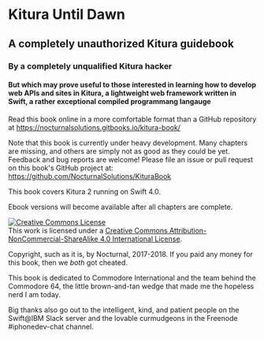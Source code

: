 # Kitura Until Dawn

## A completely unauthorized Kitura guidebook

### By a completely unqualified Kitura hacker

#### But which may prove useful to those interested in learning how to develop web APIs and sites in Kitura, a lightweight web framework written in Swift, a rather exceptional compiled programmang langauge

Read this book online in a more comfortable format than a GitHub repository at https://nocturnalsolutions.gitbooks.io/kitura-book/

Note that this book is currently under heavy development. Many chapters are missing, and others are simply not as good as they could be yet. Feedback and bug reports are welcome! Please file an issue or pull request on this book's GitHub project at: https://github.com/NocturnalSolutions/KituraBook

This book covers Kitura 2 running on Swift 4.0.

Ebook versions will become available after all chapters are complete.

<a rel="license" href="http://creativecommons.org/licenses/by-nc-sa/4.0/"><img alt="Creative Commons License" style="border-width:0" src="https://i.creativecommons.org/l/by-nc-sa/4.0/88x31.png" /></a><br />This work is licensed under a <a rel="license" href="http://creativecommons.org/licenses/by-nc-sa/4.0/">Creative Commons Attribution-NonCommercial-ShareAlike 4.0 International License</a>.

Copyright, such as it is, by Nocturnal, 2017-2018. If you paid any money for this book, then we *both* got cheated.

This book is dedicated to Commodore International and the team behind the Commodore 64, the little brown-and-tan wedge that made me the hopeless nerd I am today.

Big thanks also go out to the intelligent, kind, and patient people on the Swift@IBM Slack server and the lovable curmudgeons in the Freenode #iphonedev-chat channel.
